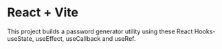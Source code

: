 # React + Vite

This project builds a password generator utility using these React Hooks- useState, useEffect, useCallback and useRef.
